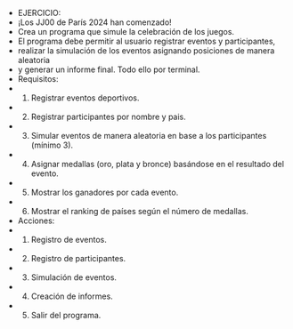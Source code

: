 * EJERCICIO:
* ¡Los JJ00 de París 2024 han comenzado!
* Crea un programa que simule la celebración de los juegos.
* El programa debe permitir al usuario registrar eventos y participantes,
* realizar la simulación de los eventos asignando posiciones de manera aleatoria
* y generar un informe final. Todo ello por terminal.
* Requisitos:
* 1. Registrar eventos deportivos.
* 2. Registrar participantes por nombre y pais.
* 3. Simular eventos de manera aleatoria en base a los participantes (mínimo 3).
* 4. Asignar medallas (oro, plata y bronce) basándose en el resultado del evento.
* 5. Mostrar los ganadores por cada evento.
* 6. Mostrar el ranking de países según el número de medallas.
* Acciones:
* 1. Registro de eventos.
* 2. Registro de participantes.
* 3. Simulación de eventos.
* 4. Creación de informes.
* 5. Salir del programa.